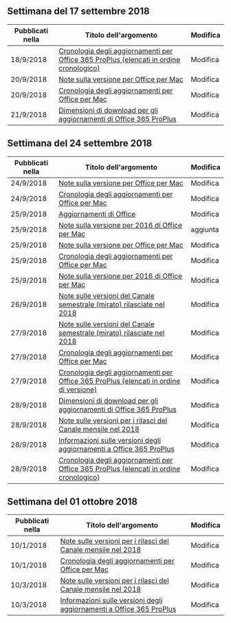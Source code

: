

## <a name="week-of-september-17-2018"></a>Settimana del 17 settembre 2018


| Pubblicati nella |Titolo dell'argomento | Modifica |
|------|------------|--------|
| 18/9/2018 | [Cronologia degli aggiornamenti per Office 365 ProPlus (elencati in ordine cronologico)](/OfficeUpdates/update-history-office365-proplus-by-date) | Modifica |
| 20/9/2018 | [Note sulla versione per Office per Mac](/OfficeUpdates/release-notes-office-for-mac) | Modifica |
| 20/9/2018 | [Cronologia degli aggiornamenti per Office per Mac](/OfficeUpdates/update-history-office-for-mac) | Modifica |
| 21/9/2018 | [Dimensioni di download per gli aggiornamenti di Office 365 ProPlus](/OfficeUpdates/download-sizes-office365-proplus-updates) | Modifica |


## <a name="week-of-september-24-2018"></a>Settimana del 24 settembre 2018


| Pubblicati nella |Titolo dell'argomento | Modifica |
|------|------------|--------|
| 24/9/2018 | [Note sulla versione per Office per Mac](/OfficeUpdates/release-notes-office-for-mac) | Modifica |
| 24/9/2018 | [Cronologia degli aggiornamenti per Office per Mac](/OfficeUpdates/update-history-office-for-mac) | Modifica |
| 25/9/2018 | [Aggiornamenti di Office](/OfficeUpdates/index) | Modifica |
| 25/9/2018 | [Note sulla versione per 2016 di Office per Mac](/OfficeUpdates/release-notes-office-2016-mac) | aggiunta |
| 25/9/2018 | [Note sulla versione per Office per Mac](/OfficeUpdates/release-notes-office-for-mac) | Modifica |
| 25/9/2018 | [Cronologia degli aggiornamenti per Office per Mac](/OfficeUpdates/update-history-office-for-mac) | Modifica |
| 25/9/2018 | [Note sulla versione per 2016 di Office per Mac](/OfficeUpdates/release-notes-office-2016-mac) | Modifica |
| 26/9/2018 | [Note sulle versioni del Canale semestrale (mirato) rilasciate nel 2018](/OfficeUpdates/semi-annual-channel-targeted-2018) | Modifica |
| 27/9/2018 | [Note sulle versioni del Canale semestrale (mirato) rilasciate nel 2018](/OfficeUpdates/semi-annual-channel-targeted-2018) | Modifica |
| 27/9/2018 | [Cronologia degli aggiornamenti per Office per Mac](/OfficeUpdates/update-history-office-for-mac) | Modifica |
| 27/9/2018 | [Cronologia degli aggiornamenti per Office 365 ProPlus (elencati in ordine di versione)](/OfficeUpdates/update-history-office365-proplus-by-version) | Modifica |
| 28/9/2018 | [Dimensioni di download per gli aggiornamenti di Office 365 ProPlus](/OfficeUpdates/download-sizes-office365-proplus-updates) | Modifica |
| 28/9/2018 | [Note sulle versioni per i rilasci del Canale mensile nel 2018](/OfficeUpdates/monthly-channel-2018) | Modifica |
| 28/9/2018 | [Informazioni sulle versioni degli aggiornamenti a Office 365 ProPlus](/OfficeUpdates/release-notes-office365-proplus) | Modifica |
| 28/9/2018 | [Cronologia degli aggiornamenti per Office 365 ProPlus (elencati in ordine cronologico)](/OfficeUpdates/update-history-office365-proplus-by-date) | Modifica |


## <a name="week-of-october-01-2018"></a>Settimana del 01 ottobre 2018


| Pubblicati nella |Titolo dell'argomento | Modifica |
|------|------------|--------|
| 10/1/2018 | [Note sulle versioni per i rilasci del Canale mensile nel 2018](/OfficeUpdates/monthly-channel-2018) | Modifica |
| 10/1/2018 | [Cronologia degli aggiornamenti per Office per Mac](/OfficeUpdates/update-history-office-for-mac) | Modifica |
| 10/3/2018 | [Note sulle versioni per i rilasci del Canale mensile nel 2018](/OfficeUpdates/monthly-channel-2018) | Modifica |
| 10/3/2018 | [Informazioni sulle versioni degli aggiornamenti a Office 365 ProPlus](/OfficeUpdates/release-notes-office365-proplus) | Modifica |
